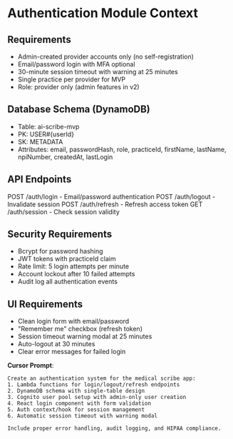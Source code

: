 # Authentication Module Context

## Requirements
- Admin-created provider accounts only (no self-registration)
- Email/password login with MFA optional
- 30-minute session timeout with warning at 25 minutes
- Single practice per provider for MVP
- Role: provider only (admin features in v2)

## Database Schema (DynamoDB)
- Table: ai-scribe-mvp
- PK: USER#{userId}
- SK: METADATA
- Attributes: email, passwordHash, role, practiceId, firstName, lastName, npiNumber, createdAt, lastLogin

## API Endpoints
POST /auth/login - Email/password authentication
POST /auth/logout - Invalidate session
POST /auth/refresh - Refresh access token
GET /auth/session - Check session validity

## Security Requirements
- Bcrypt for password hashing
- JWT tokens with practiceId claim
- Rate limit: 5 login attempts per minute
- Account lockout after 10 failed attempts
- Audit log all authentication events

## UI Requirements
- Clean login form with email/password
- "Remember me" checkbox (refresh token)
- Session timeout warning modal at 25 minutes
- Auto-logout at 30 minutes
- Clear error messages for failed login

**Cursor Prompt**:
```
Create an authentication system for the medical scribe app:
1. Lambda functions for login/logout/refresh endpoints
2. DynamoDB schema with single-table design
3. Cognito user pool setup with admin-only user creation
4. React login component with form validation
5. Auth context/hook for session management
6. Automatic session timeout with warning modal

Include proper error handling, audit logging, and HIPAA compliance.
```